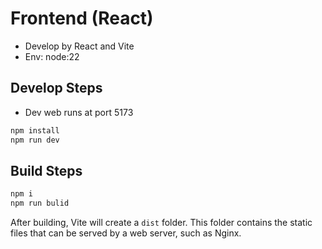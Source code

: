 # Frontend (React)

- Develop by React and Vite
- Env: node:22

## Develop Steps

- Dev web runs at port 5173

```bash
npm install
npm run dev
```

## Build Steps

```bash
npm i
npm run bulid
```

After building, Vite will create a `dist` folder. This folder contains the static files that can be served by a web server, such as Nginx.
